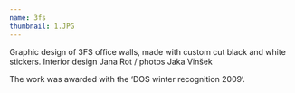 ```yaml
---
name: 3fs
thumbnail: 1.JPG
---
```


Graphic design of 3FS office walls, made with custom cut black and white stickers.
Interior design Jana Rot / photos Jaka Vinšek

The work was awarded with the ‘DOS winter recognition 2009‘.